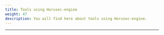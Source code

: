 ```yaml
---
title: Tools using Horusec-engine
weight: 47
description: You will find here about tools using Horusec-engine.
---
```


---
